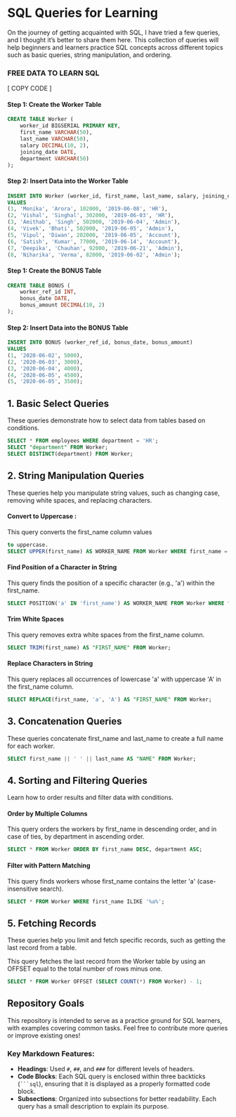 # SQL Queries for Learning

On the journey of getting acquainted with SQL, I have tried a few queries, and I thought it’s better to share them here. This collection of queries will help beginners and learners practice SQL concepts across different topics such as basic queries, string manipulation, and ordering.

### FREE DATA TO LEARN SQL

[ COPY CODE ]
#### Step 1: Create the Worker Table
```sql
CREATE TABLE Worker (
    worker_id BIGSERIAL PRIMARY KEY,
    first_name VARCHAR(50),
    last_name VARCHAR(50),
    salary DECIMAL(10, 2),
    joining_date DATE,
    department VARCHAR(50)
);
```

#### Step 2: Insert Data into the Worker Table

```sql
INSERT INTO Worker (worker_id, first_name, last_name, salary, joining_date, department)
VALUES
(1, 'Monika', 'Arora', 102000, '2019-06-08', 'HR'),
(2, 'Vishal', 'Singhal', 302000, '2019-06-03', 'HR'),
(3, 'Amithab', 'Singh', 502000, '2019-06-04', 'Admin'),
(4, 'Vivek', 'Bhati', 502000, '2019-06-05', 'Admin'),
(5, 'Vipul', 'Diwan', 202000, '2019-06-05', 'Account'),
(6, 'Satish', 'Kumar', 77000, '2019-06-14', 'Account'),
(7, 'Deepika', 'Chauhan', 92000, '2019-06-21', 'Admin'),
(8, 'Niharika', 'Verma', 82000, '2019-06-02', 'Admin');
```

#### Step 1: Create the BONUS Table
```sql
CREATE TABLE BONUS (
    worker_ref_id INT,
    bonus_date DATE,
    bonus_amount DECIMAL(10, 2)
);
```

#### Step 2: Insert Data into the BONUS Table

```sql
INSERT INTO BONUS (worker_ref_id, bonus_date, bonus_amount)
VALUES
(1, '2020-06-02', 5000),
(2, '2020-06-03', 3000),
(3, '2020-06-04', 4000),
(4, '2020-06-05', 4500),
(5, '2020-06-05', 3500);
```

## 1. Basic Select Queries

These queries demonstrate how to select data from tables based on conditions.

```sql
SELECT * FROM employees WHERE department = 'HR';
SELECT "department" FROM Worker;
SELECT DISTINCT(department) FROM Worker;
```

## 2. String Manipulation Queries

These queries help you manipulate string values, such as changing case, removing white spaces, and replacing characters.
#### Convert to Uppercase :
This query converts the first_name column values 
```sql
to uppercase.
SELECT UPPER(first_name) AS WORKER_NAME FROM Worker WHERE first_name = 'Amithab';
```
#### Find Position of a Character in String
This query finds the position of a specific character (e.g., 'a') within the first_name.
```sql
SELECT POSITION('a' IN 'first_name') AS WORKER_NAME FROM Worker WHERE first_name = 'Amithab';
```
#### Trim White Spaces
This query removes extra white spaces from the first_name column.
```sql
SELECT TRIM(first_name) AS "FIRST_NAME" FROM Worker;
```
#### Replace Characters in String
This query replaces all occurrences of lowercase 'a' with uppercase 'A' in the first_name column.
```sql
SELECT REPLACE(first_name, 'a', 'A') AS "FIRST_NAME" FROM Worker;
```
## 3. Concatenation Queries
These queries concatenate first_name and last_name to create a full name for each worker.
```sql
SELECT first_name || ' ' || last_name AS "NAME" FROM Worker;
```
## 4. Sorting and Filtering Queries
Learn how to order results and filter data with conditions.
#### Order by Multiple Columns
This query orders the workers by first_name in descending order, and in case of ties, by department in ascending order.
```sql
SELECT * FROM Worker ORDER BY first_name DESC, department ASC;
```
#### Filter with Pattern Matching
This query finds workers whose first_name contains the letter 'a' (case-insensitive search).
```sql
SELECT * FROM Worker WHERE first_name ILIKE '%a%';
```
## 5. Fetching Records
These queries help you limit and fetch specific records, such as getting the last record from a table.

This query fetches the last record from the Worker table by using an OFFSET equal to the total number of rows minus one.
```sql
SELECT * FROM Worker OFFSET (SELECT COUNT(*) FROM Worker) - 1;
```


## Repository Goals
This repository is intended to serve as a practice ground for SQL learners, with examples covering common tasks. Feel free to contribute more queries or improve existing ones!


### Key Markdown Features:
- **Headings**: Used `#`, `##`, and `###` for different levels of headers.
- **Code Blocks**: Each SQL query is enclosed within three backticks (` ```sql `), ensuring that it is displayed as a properly formatted code block.
- **Subsections**: Organized into subsections for better readability. Each query has a small description to explain its purpose.


